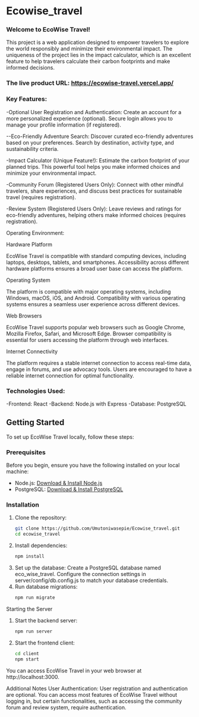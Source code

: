 # Ecowise_travel

### Welcome to EcoWise Travel!

This project is a web application designed to empower travelers to explore the world responsibly and minimize their environmental impact.
The uniqueness of the project lies in the impact calculator, which is an excellent feature to help travelers calculate their carbon footprints and make informed decisions.

### The live product URL: https://ecowise-travel.vercel.app/

### Key Features:

-Optional User Registration and Authentication: Create an account for a more personalized experience (optional). Secure login allows you to manage your profile information (if registered).

--Eco-Friendly Adventure Search: Discover curated eco-friendly adventures based on your preferences. Search by destination, activity type, and sustainability criteria.

-Impact Calculator (Unique Feature!): Estimate the carbon footprint of your planned trips. This powerful tool helps you make informed choices and minimize your environmental impact.

-Community Forum (Registered Users Only): Connect with other mindful travelers, share experiences, and discuss best practices for sustainable travel (requires registration).

-Review System (Registered Users Only): Leave reviews and ratings for eco-friendly adventures, helping others make informed choices (requires registration).

Operating Environment:

Hardware Platform

EcoWise Travel is compatible with standard computing devices, including laptops, desktops, tablets, and smartphones.
Accessibility across different hardware platforms ensures a broad user base can access the platform.

Operating System

The platform is compatible with major operating systems, including Windows, macOS, iOS, and Android.
Compatibility with various operating systems ensures a seamless user experience across different devices.

Web Browsers

EcoWise Travel supports popular web browsers such as Google Chrome, Mozilla Firefox, Safari, and Microsoft Edge.
Browser compatibility is essential for users accessing the platform through web interfaces.

Internet Connectivity

The platform requires a stable internet connection to access real-time data, engage in forums, and use advocacy tools.
Users are encouraged to have a reliable internet connection for optimal functionality.

### Technologies Used:

-Frontend: React
-Backend: Node.js with Express
-Database: PostgreSQL

## Getting Started

To set up EcoWise Travel locally, follow these steps:

### Prerequisites
Before you begin, ensure you have the following installed on your local machine:

- Node.js: [Download & Install Node.js](https://nodejs.org)
- PostgreSQL: [Download & Install PostgreSQL](https://www.postgresql.org/download/)

### Installation

1. Clone the repository:
   ```bash
   git clone https://github.com/Umutoniwasepie/Ecowise_travel.git
   cd ecowise_travel
2. Install dependencies:
   ```bash
   npm install
3. Set up the database:
   Create a PostgreSQL database named eco_wise_travel.
   Configure the connection settings in server/config/db.config.js to match your database credentials.
4. Run database migrations:
   ```bash
   npm run migrate

Starting the Server
1. Start the backend server:
   ```bash
   npm run server
2. Start the frontend client:
   ```bash
   cd client
   npm start
   
  You can access EcoWise Travel in your web browser at http://localhost:3000.

Additional Notes
User Authentication: User registration and authentication are optional. You can access most features of EcoWise Travel without logging in, but certain functionalities, such as accessing the community forum and review system, require authentication.
